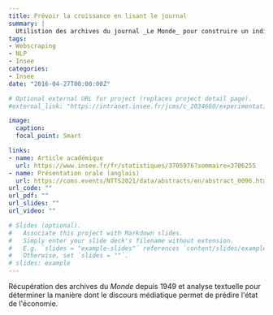 ```yaml
---
title: Prévoir la croissance en lisant le journal
summary: |
  Utilistion des archives du journal _Le Monde_ pour construire un indicateur aidant à prédire le PIB.
tags:
- Webscraping
- NLP
- Insee
categories:
- Insee
date: "2016-04-27T00:00:00Z"

# Optional external URL for project (replaces project detail page).
#external_link: "https://intranet.insee.fr/jcms/c_2034660/experimentations"

image:
  caption: 
  focal_point: Smart

links:
- name: Article académique
  url: https://www.insee.fr/fr/statistiques/3705976?sommaire=3706255
- name: Présentation orale (anglais)
  url: https://coms.events/NTTS2021/data/abstracts/en/abstract_0096.html
url_code: ""
url_pdf: ""
url_slides: ""
url_video: ""

# Slides (optional).
#   Associate this project with Markdown slides.
#   Simply enter your slide deck's filename without extension.
#   E.g. `slides = "example-slides"` references `content/slides/example-slides.md`.
#   Otherwise, set `slides = ""`.
# slides: example
---
```


Récupération des archives du _Monde_ depuis 1949 et analyse textuelle
pour déterminer la manière dont le discours médiatique permet
de prédire l'état de l'économie.
